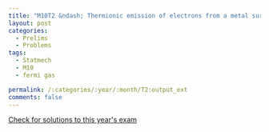 ```yaml
---
title: "M10T2 &ndash; Thermionic emission of electrons from a metal surface"
layout: post
categories:
  - Prelims
  - Problems
tags:
  - Statmech
  - M10
  - fermi gas

permalink: /:categories/:year/:month/T2:output_ext
comments: false
---
```

<object data="2010M2T.pdf" type="application/pdf" width="100%" height="500"></object>
<div class="message"><a href='https://princetonprelim.com/prelim/25/'>Check for solutions to this year's exam</a></div>